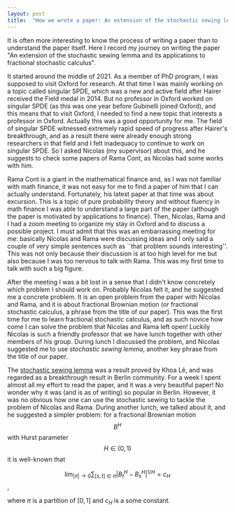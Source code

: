 ```yaml
---
layout: post
title:  "How we wrote a paper: An extension of the stochastic sewing lemma and its applications to fractional stochastic calculus"
---
```


It is often more interesting to know the process of writing a paper than
to understand the paper itself. Here I record my journey on writing the
paper "An extension of the stochastic sewing lemma and its
applications to fractional stochastic calculus".

It started around the middle of 2021. As a member of PhD program, I was
supposed to visit Oxford for research. At that time I was mainly working
on a topic called singular SPDE, which was a new and active field after
Hairer received the Field medal in 2014. But no professor in Oxford
worked on singular SPDE (as this was one year before Gubinelli joined
Oxford), and this means that to visit Oxford, I needed to find a new
topic that interests a professor in Oxford. Actually this was a good
opportunity for me. The field of singular SPDE witnessed extremely rapid
speed of progress after Hairer's breakthrough, and as a result there
were already enough strong researchers in that field and I felt
inadequacy to continue to work on singular SPDE. So I asked Nicolas (my
supervisor) about this, and he suggests to check some papers of Rama
Cont, as Nicolas had some works with him.

Rama Cont is a giant in the mathematical finance and, as I was not
familiar with math finance, it was not easy for me to find a paper of
him that I can actually understand. Fortunately, his latest paper at
that time was about excursion. This is a topic of pure probability
theory and without fluency in math finance I was able to understand a
large part of the paper (although the paper is motivated by applications
to finance). Then, Nicolas, Rama and I had a zoom meeting to organize my
stay in Oxford and to discuss a possible project. I must admit that this
was an embarrassing meeting for me: basically Nicolas and Rama were
discussing ideas and I only said a couple of very simple sentences such
as ``that problem sounds interesting''. This was not only
because their discussion is at too high level for me but also because I
was too nervous to talk with Rama. This was my first time to talk with
such a big figure.

After the meeting I was a bit lost in a sense that I didn't know
concretely which problem I should work on. Probably Nicolas felt it, and
he suggested me a concrete problem. It is an open problem from the paper
with Nicolas and Rama, and it is about fractional Brownian motion (or
fractional stochastic calculus, a phrase from the title of our paper).
This was the first time for me to learn fractional stochastic calculus,
and as such novice how come I can solve the problem that Nicolas and
Rama left open! Luckily Nicolas is such a friendly professor that we
have lunch together with other members of his group. During lunch I
discussed the problem, and Nicolas suggested me to use <i>stochastic
sewing lemma</i>, another key phrase from the title of our paper.

The [stochastic sewing lemma](https://projecteuclid.org/journals/electronic-journal-of-probability/volume-25/issue-none/A-stochastic-sewing-lemma-and-applications/10.1214/20-EJP442.full) was a result proved by Khoa Lê, and
was regarded as a breakthrough result in Berlin community. For a week I spent almost all my effort to read the paper,
and it was a very beautiful paper! No wonder why it was (and is as of writing) so popular in Berlin.
However, it was no obvious how one can use the stochastic sewing to tackle the problem of Nicolas and Rama.
During another lunch, we talked about it, and he suggested a simpler problem: for a fractional
Brownian motion $$B^H$$ with Hurst parameter $$H \in (0, 1)$$ it is well-known that

$$\lim_{\vert \pi \vert \to 0} \sum_{[s,t] \in \pi} \vert B^H_t - B^H_s \vert^{1/H} = c_H$$,

where $\pi$ is a partition of $[0, 1]$ and $c_H$ is a some constant. 
